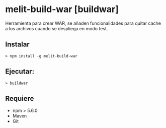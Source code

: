 # melit-build-war [buildwar]
Herramienta para crear WAR, se añaden funcionalidades para quitar cache a los archivos cuando se despliega en modo test.

## Instalar
```
> npm install -g melit-build-war
```

## Ejecutar:
```
> buildwar
```

## Requiere
* npm > 5.6.0
* Maven
* Git